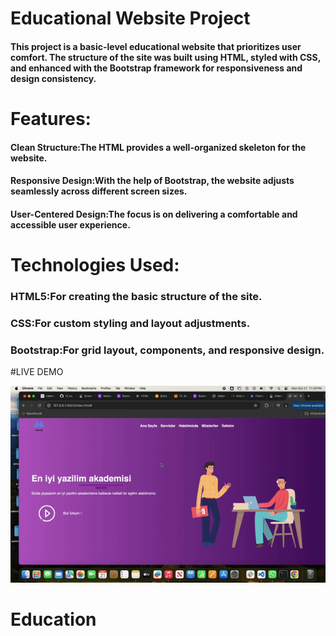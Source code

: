 # Educational Website Project

<h4>This project is a basic-level educational website that prioritizes user comfort. The structure of the site was built using HTML, styled with CSS, and enhanced with the Bootstrap framework for responsiveness and design consistency.</h4>

<h1>Features:</h1>
<h4><b>Clean Structure:</b>The HTML provides a well-organized skeleton for the website.</h4>

<h4><b>Responsive Design:</b>With the help of Bootstrap, the website adjusts seamlessly across different screen sizes.</h4> 

<h4><b>User-Centered Design:</b>The focus is on delivering a comfortable and accessible user experience.</h4> 

<h1>Technologies Used:</h1>

<h3><b>HTML5:</b>For creating the basic structure of the site.</h3>
  
<h3><b>CSS:</b>For custom styling and layout adjustments.</h3> 

<h3><b>Bootstrap:</b>For grid layout, components, and responsive design.</h3> 

#LIVE DEMO

![](edu.gif)
# Education

